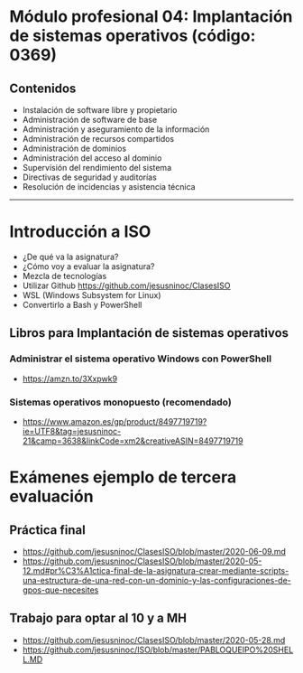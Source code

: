  # Módulo profesional 04: Implantación de sistemas operativos (código: 0369)
 ## Contenidos

- Instalación de software libre y propietario
- Administración de software de base
- Administración y aseguramiento de la información
- Administración de recursos compartidos
- Administración de dominios
- Administración del acceso al dominio
- Supervisión del rendimiento del sistema
- Directivas de seguridad y auditorías
- Resolución de incidencias y asistencia técnica

-------------------

# Introducción a ISO
- ¿De qué va la asignatura?
- ¿Cómo voy a evaluar la asignatura?
- Mezcla de tecnologías
- Utilizar Github
https://github.com/jesusninoc/ClasesISO
- WSL (Windows Subsystem for Linux)
- Convertirlo a Bash y PowerShell

## Libros para Implantación de sistemas operativos 
### Administrar el sistema operativo Windows con PowerShell
* https://amzn.to/3Xxpwk9
### Sistemas operativos monopuesto (recomendado)
* https://www.amazon.es/gp/product/8497719719?ie=UTF8&tag=jesusninoc-21&camp=3638&linkCode=xm2&creativeASIN=8497719719

# Exámenes ejemplo de tercera evaluación

## Práctica final
* https://github.com/jesusninoc/ClasesISO/blob/master/2020-06-09.md
* https://github.com/jesusninoc/ClasesISO/blob/master/2020-05-12.md#pr%C3%A1ctica-final-de-la-asignatura-crear-mediante-scripts-una-estructura-de-una-red-con-un-dominio-y-las-configuraciones-de-gpos-que-necesites

## Trabajo para optar al 10 y a MH
* https://github.com/jesusninoc/ClasesISO/blob/master/2020-05-28.md
* https://github.com/jesusninoc/ISO/blob/master/PABLOQUEIPO%20SHELL.MD
